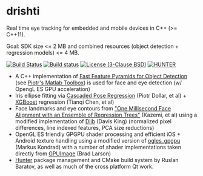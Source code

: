 # drishti
Real time eye tracking for embedded and mobile devices in C++ (>= C++11).

Goal: SDK size <= 2 MB and combined resources (object detection + regression models) <= 4 MB.

[![Build Status](https://travis-ci.com/elucideye/drishti.svg?token=2fYtPs8x4ziLvxfp2emx&branch=master)](https://travis-ci.com/elucideye/drishti)
[![Build status](https://ci.appveyor.com/api/projects/status/m1ourfgbmmbp4p0o?svg=true)](https://ci.appveyor.com/project/elucideye/drishti)
[![License (3-Clause BSD)](https://img.shields.io/badge/license-BSD%203--Clause-brightgreen.svg?style=flat-square)](http://opensource.org/licenses/BSD-3-Clause)
[![HUNTER](https://img.shields.io/badge/hunter-v0.16.29-blue.svg)](http://github.com/ruslo/hunter)

* A C++ implementation of [Fast Feature Pyramids for Object Detection](https://pdollar.github.io/files/papers/DollarPAMI14pyramids.pdf) (see [Piotr's Matlab Toolbox](https://pdollar.github.io/toolbox)) is used for face and eye detection (w/ OpengL ES GPU acceleration)
* Iris ellipse fitting via [Cascaded Pose Regression](https://pdollar.github.io/files/papers/DollarCVPR10pose.pdf) (Piotr Dollar, et al) + [XGBoost](https://github.com/dmlc/xgboost) regression (Tianqi Chen, et al) 
* Face landmarks and eye contours from ["One Millisecond Face Alignment with an Ensemble of Regression Trees"](http://www.cv-foundation.org/openaccess/content_cvpr_2014/papers/Kazemi_One_Millisecond_Face_2014_CVPR_paper.pdf) (Kazemi, et al) using a modified implementation of [Dlib](https://github.com/davisking/dlib) (Davis King) (normalized pixel differences, line indexed features, PCA size reductions)
* OpenGL ES friendly GPGPU shader processing and efficient iOS + Android texture handling using a modified version of [ogles_gpgpu](https://github.com/hunter-packages/ogles_gpgpu) (Markus Kondrad) with a number of shader implementations taken directly from [GPUImage](https://github.com/BradLarson/GPUImage) (Brad Larson)
* [Hunter](https://github.com/ruslo/hunter) package management and CMake build system by Ruslan Baratov, as well as much of the cross platform Qt work.
